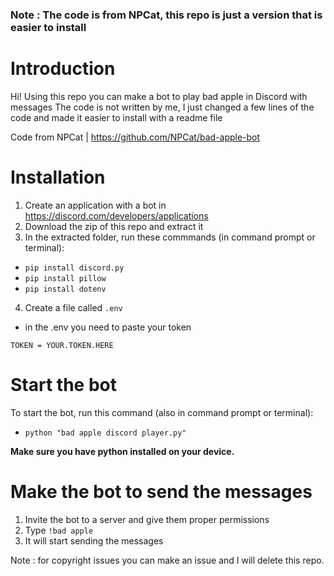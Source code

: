 ### Note : The code is from NPCat, this repo is just a version that is easier to install

# Introduction
Hi! Using this repo you can make a bot to play bad apple in Discord with messages
The code is not written by me, I just changed a few lines of the code and 
made it easier to install with a readme file

Code from NPCat |
https://github.com/NPCat/bad-apple-bot

# Installation
1. Create an application with a bot in https://discord.com/developers/applications
2. Download the zip of this repo and extract it
3. In the extracted folder, run these commmands (in command prompt or terminal):
- `pip install discord.py`
- `pip install pillow`
- `pip install dotenv`
4. Create a file called `.env`

- in the .env you need to paste your token 

```env
TOKEN = YOUR.TOKEN.HERE
```

# Start the bot
To start the bot, run this command (also in command prompt or terminal):
- `python "bad apple discord player.py"`

**Make sure you have python installed on your device.**

# Make the bot to send the messages
1. Invite the bot to a server and give them proper permissions
2. Type `!bad apple`
3. It will start sending the messages

Note : for copyright issues you can make an issue and I will delete this repo.
